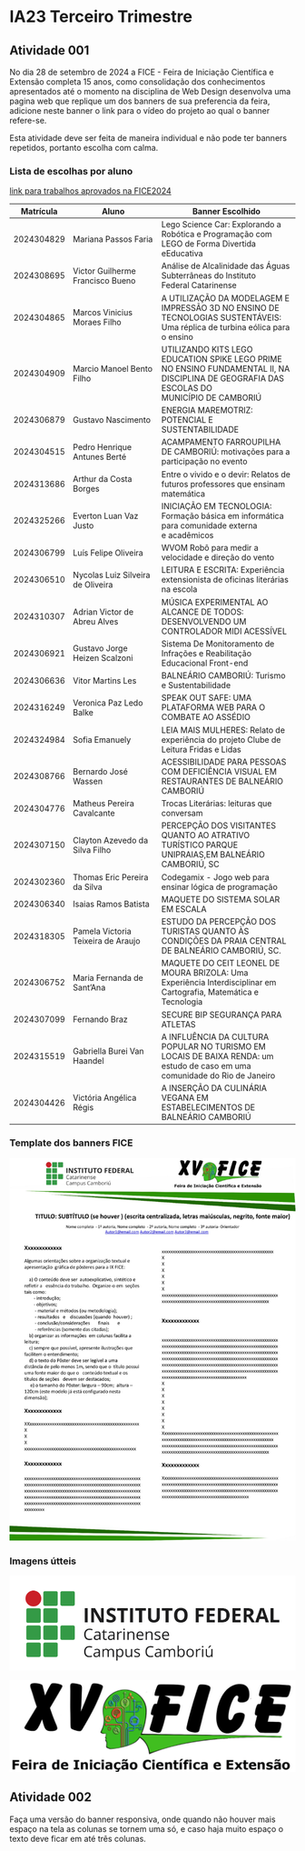 # IA23 Terceiro Trimestre

## Atividade 001

No dia 28 de setembro de 2024 a FICE - Feira de Iniciação Científica e Extensão completa 15 anos, como consolidação dos conhecimentos apresentados até o momento na disciplina de Web Design desenvolva uma pagina web que replique um dos banners de sua preferencia da feira, adicione neste banner o link para o vídeo do projeto ao qual o banner refere-se.

Esta atividade deve ser feita de maneira individual e não pode ter banners repetidos, portanto escolha com calma.

### Lista de escolhas por aluno

[link para trabalhos aprovados na FICE2024](https://www.camboriu.ifc.edu.br/editais/wp-content/uploads/sites/15/2024/09/Edital_XV_FICE_2024_-_Edital_29-2024-RESULTADO_FINAL.pdf)

| Matrícula  | Aluno                             | Banner Escolhido |
|------------|-----------------------------------|------------------|
| 2024304829 | Mariana Passos Faria              | Lego Science Car: Explorando a Robótica e Programação com LEGO de Forma Divertida eEducativa |
| 2024308695 | Victor Guilherme Francisco Bueno  | Análise de Alcalinidade das Águas Subterrâneas do Instituto Federal Catarinense |
| 2024304865 | Marcos Vinicius Moraes Filho      | A UTILIZAÇÃO DA MODELAGEM E IMPRESSÃO 3D NO ENSINO DE TECNOLOGIAS SUSTENTÁVEIS: Uma réplica de turbina eólica para o ensino |
| 2024304909 | Marcio Manoel Bento Filho         | UTILIZANDO KITS LEGO EDUCATION SPIKE LEGO PRIME NO ENSINO FUNDAMENTAL II, NA DISCIPLINA DE GEOGRAFIA DAS ESCOLAS DO MUNICÍPIO DE CAMBORIÚ |
| 2024306879 | Gustavo Nascimento                | ENERGIA MAREMOTRIZ: POTENCIAL E SUSTENTABILIDADE |
| 2024304515 | Pedro Henrique Antunes Berté      | ACAMPAMENTO FARROUPILHA DE CAMBORIÚ: motivações para a participação no evento |
| 2024313686 | Arthur da Costa Borges            | Entre o vivido e o devir: Relatos de futuros professores que ensinam matemática |
| 2024325266 | Everton Luan Vaz Justo            | INICIAÇÃO EM TECNOLOGIA: Formação básica em informática para comunidade externa e acadêmicos |
| 2024306799 | Luís Felipe Oliveira              | WVOM Robô para medir a velocidade e direção do vento |
| 2024306510 | Nycolas Luiz Silveira de Oliveira | LEITURA E ESCRITA: Experiência extensionista de oficinas literárias na escola |
| 2024310307 | Adrian Victor de Abreu Alves      | MÚSICA EXPERIMENTAL AO ALCANCE DE TODOS: DESENVOLVENDO UM CONTROLADOR MIDI ACESSÍVEL |
| 2024306921 | Gustavo Jorge Heizen Scalzoni     | Sistema De Monitoramento de Infrações e Reabilitação Educacional Front-end |
| 2024306636 | Vitor Martins Les                 | BALNEÁRIO CAMBORIÚ: Turismo e Sustentabilidade |
| 2024316249 | Veronica Paz Ledo Balke           | SPEAK OUT SAFE: UMA PLATAFORMA WEB PARA O COMBATE AO ASSÉDIO |
| 2024324984 | Sofia Emanuely                    | LEIA MAIS MULHERES: Relato de experiência do projeto Clube de Leitura Fridas e Lidas |
| 2024308766 | Bernardo José Wassen              | ACESSIBILIDADE PARA PESSOAS COM DEFICIÊNCIA VISUAL EM RESTAURANTES DE BALNEÁRIO CAMBORIÚ |
| 2024304776 | Matheus Pereira Cavalcante        | Trocas Literárias: leituras que conversam |
| 2024307150 | Clayton Azevedo da Silva Filho    | PERCEPÇÃO DOS VISITANTES QUANTO AO ATRATIVO TURÍSTICO PARQUE UNIPRAIAS,EM BALNEÁRIO CAMBORIÚ, SC |
| 2024302360 | Thomas Eric Pereira da Silva      | Codegamix - Jogo web para ensinar lógica de programação |
| 2024306340 | Isaias Ramos Batista              | MAQUETE DO SISTEMA SOLAR EM ESCALA |
| 2024318305 | Pamela Victoria Teixeira de Araujo | ESTUDO DA PERCEPÇÃO DOS TURISTAS QUANTO ÀS CONDIÇÕES DA PRAIA CENTRAL DE BALNEÁRIO CAMBORIÚ, SC. |
| 2024306752 | Maria Fernanda de Sant’Ana                        | MAQUETE DO CEIT LEONEL DE MOURA BRIZOLA: Uma Experiência Interdisciplinar em Cartografia, Matemática e Tecnologia |
| 2024307099 | Fernando Braz                                     | SECURE BIP SEGURANÇA PARA ATLETAS |
| 2024315519 | Gabriella Burei Van Haandel                       | A INFLUÊNCIA DA CULTURA POPULAR NO TURISMO EM LOCAIS DE BAIXA RENDA: um estudo de caso em uma comunidade do Rio de Janeiro | 
| 2024304426 | Victória Angélica Régis                           | A INSERÇÃO DA CULINÁRIA VEGANA EM ESTABELECIMENTOS DE BALNEÁRIO CAMBORIÚ |




### Template dos banners FICE

![asfds](docs_assets/FICE_XV_2024_Modelo_banner.jpg)

### Imagens útteis

![logo ifc](docs_assets/Logo_IFC_horizontal_Camboriu.png)

![logo xv fice](docs_assets/banner_FICE_2024_XV.png)

## Atividade 002

Faça uma versão do banner responsiva, onde quando não houver mais espaço na tela as colunas se tornem uma só, e caso haja muito espaço o texto deve ficar em até três colunas.
